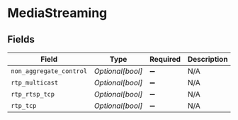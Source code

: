 # MediaStreaming


## Fields

| Field                   | Type                    | Required                | Description             |
| ----------------------- | ----------------------- | ----------------------- | ----------------------- |
| `non_aggregate_control` | *Optional[bool]*        | :heavy_minus_sign:      | N/A                     |
| `rtp_multicast`         | *Optional[bool]*        | :heavy_minus_sign:      | N/A                     |
| `rtp_rtsp_tcp`          | *Optional[bool]*        | :heavy_minus_sign:      | N/A                     |
| `rtp_tcp`               | *Optional[bool]*        | :heavy_minus_sign:      | N/A                     |